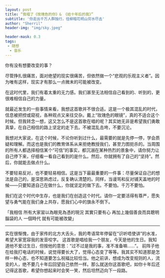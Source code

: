 ```yaml
---
layout: post
title: “我唱了《玫瑰色的你》& 《给十年后的我》”
subtitle: '你走出千万人群独行，往柳暗花明山穷水尽去'
author: "Sherril"
header-img: "img/sky.jpeg"

header-mask: 0.3
tags:
 - 随想
  - 音乐
---
```



你有没有想要改变的事？

尽管挣扎很痛苦，面对绝望的现实很痛苦，但依然做一个“悲观的乐观主义者”。因为唯有这样，现实才有那么一点微末的可能被改变。

在这时代里，我们有着太重的无力感。我们甚至无法相信自己看到的、听到的，更很难相信自己的力量。

就最近发生的一些事情来看，我想这首歌并不很合适。这是一个极其混乱的时代，信息被把控或窥视，各种观点又来往交杂。戴上“玫瑰色的眼镜”，真的不适合这个时候。但我转念一想，这又怎么不是这首歌在唱的呢？其实她无非是希望我们勇敢真挚，在自己相信的路上坚定的走下去。不被混乱击垮，不要沉沦。

我想对大家说，在这个时候，不论你听到过什么，最需要的就是先停一停，学会质疑和理解。而这也是我们的教育体系从来拒绝教授我们，甚至力图扼杀的。当周围的所有人都选择相信某个“可信”的事实，都沉溺在某种热烈的景象中，请你努力让自己停下来，仔细看一看自己看到的是什么。然后，你就拥有了自己的“坚持”。然后，你就能去做点什么。

不要轻易反对，也不要轻易相信。这是当下最最重要的一件事：尽量保证自己的想法是自己的，是深思熟虑过，反复确认清楚的。同样，当谩骂和反对铺天盖地的时候——只要知道自己在做什么，你就坚定的做下去。不要怕。千万不要怕。

我们在这个时代中生存，也是我们在创造这个时代。请你一定要活得有尊严，愿失望与勇气能在我们身上共存，愿我们心中的旗永不倒下。

「我相信 所有大家習以為眼見為憑的現況
其實只要有心 再加上幾個善良而具聰明腦袋的人
一個時代 就有可能被改變」




-------



实在很惭愧，由于家传的北方大舌头，我的粤语常年停留在“识听唔使讲”的水准，希望大家宽容我的发音咬字。
这首歌是唱给我一个朋友，今天是他的生日。我知道他不爱过生日，但按他的意思：“过不过是我的事，准不准备嘛……”。
前阵子他在给我打电话的时候，说觉得要长大了，觉得心态变了等等。我其实不知道那是怎样一种心态，也不知道要怎么祝福比较恰当。他之前讲，想成为改变规则的人，流变的人，绝不要几十年后回望自己依然一样。那么就送你这首歌吧，如你十年后还记得这首歌，希望你想起来时会笑一笑，然后坦然迈向下一段路。




